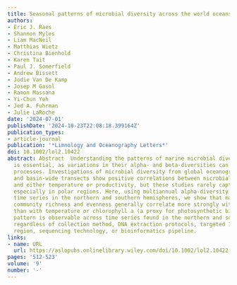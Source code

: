 ```yaml
---
title: Seasonal patterns of microbial diversity across the world oceans
authors:
- Eric J. Raes
- Shannon Myles
- Liam MacNeil
- Matthias Wietz
- Christina Bienhold
- Karen Tait
- Paul J. Somerfield
- Andrew Bissett
- Jodie Van De Kamp
- Josep M Gasol
- Ramon Massana
- Yi‐Chun Yeh
- Jed A. Fuhrman
- Julie LaRoche
date: '2024-07-01'
publishDate: '2024-10-23T22:08:18.399164Z'
publication_types:
- article-journal
publication: '*Limnology and Oceanography Letters*'
doi: 10.1002/lol2.10422
abstract: Abstract  Understanding the patterns of marine microbial diversity (Bacteria + Archaea)
  is essential, as variations in their alpha‐ and beta‐diversities can affect ecological
  processes. Investigations of microbial diversity from global oceanographic expeditions
  and basin‐wide transects show positive correlations between microbial diversity
  and either temperature or productivity, but these studies rarely captured seasonality,
  especially in polar regions. Here, using multiannual alpha‐diversity data from eight
  time series in the northern and southern hemispheres, we show that marine microbial
  community richness and evenness generally correlate more strongly with daylength
  than with temperature or chlorophyll a (a proxy for photosynthetic biomass). This
  pattern is observable across time series found in the northern and southern hemispheres
  regardless of collection method, DNA extraction protocols, targeted 16S rRNA hypervariable
  region, sequencing technology, or bioinformatics pipeline.
links:
- name: URL
  url: https://aslopubs.onlinelibrary.wiley.com/doi/10.1002/lol2.10422
pages: '512-523'
volume: '9'
number: '-'
---
```

